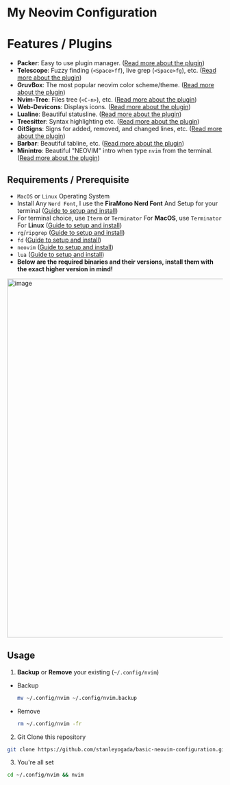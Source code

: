 # My Neovim Configuration

# Features / Plugins
- **Packer**: Easy to use plugin manager. ([Read more about the plugin](#))
- **Telescope**: Fuzzy finding (`<Space>ff`), live grep (`<Space>fg`), etc. ([Read more about the plugin](#))
- **GruvBox**: The most popular neovim color scheme/theme. ([Read more about the plugin](#))
- **Nvim-Tree**: Files tree (`<C-n>`), etc. ([Read more about the plugin](#))
- **Web-Devicons**: Displays icons. ([Read more about the plugin](#))
- **Lualine**: Beautiful statusline. ([Read more about the plugin](#))
- **Treesitter**: Syntax highlighting etc. ([Read more about the plugin](#))
- **GitSigns**: Signs for added, removed, and changed lines, etc. ([Read more about the plugin](#))
- **Barbar**: Beautiful tabline, etc. ([Read more about the plugin](#))
- **Minintro**: Beautiful "NEOVIM" intro when type `nvim` from the terminal. ([Read more about the plugin](#))

## Requirements / Prerequisite
- `MacOS` or `Linux` Operating System
- Install Any `Nerd Font`, I use the **FiraMono Nerd Font** And Setup for your terminal ([Guide to setup and install](#))
- For terminal choice, use `Iterm` or `Terminator` For **MacOS**, use `Terminator` For **Linux** ([Guide to setup and install](#))
- `rg`/`ripgrep` ([Guide to setup and install](#))
- `fd` ([Guide to setup and install](#))
- `neovim` ([Guide to setup and install](#))
- `lua` ([Guide to setup and install](#))
- **Below are the required binaries and their versions, install them with the exact higher version in mind!**
<img width="836" alt="image" src="https://github.com/stanleyogada/basic-neovim-configuration/assets/102979724/f719bbfb-a423-4417-a6df-e0174b11b39f">

## Usage
1. **Backup** or **Remove** your existing (`~/.config/nvim`)
  - Backup
    ```bash
    mv ~/.config/nvim ~/.config/nvim.backup
    ```
  - Remove
    ```bash
    rm ~/.config/nvim -fr
    ```
2. Git Clone this repository
  ```bash
  git clone https://github.com/stanleyogada/basic-neovim-configuration.git ~/.config/nvim
  ```
3. You're all set
  ```bash
  cd ~/.config/nvim && nvim
  ```
